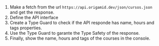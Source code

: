 1. Make a fetch from the url `https://api.origamid.dev/json/cursos.json` and get the response.
2. Define the API interface
3. Create a Type Guard to check if the API responde has name, hours and tags properties.
4. Use the Type Guard to garante the Type Safety of the response.
5. Finally, show the name, hours and tags of the courses in the console.
